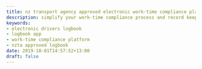 ```yaml
---
title: nz transport agency approved electronic work-time compliance platform
description: simplify your work-time compliance process and record keeping today
keywords:
- electronic drivers logbook
- logbook app
- work-time compliance platform
- nzta approved logbook
date: 2019-10-01T14:57:52+13:00
draft: false
---
```


